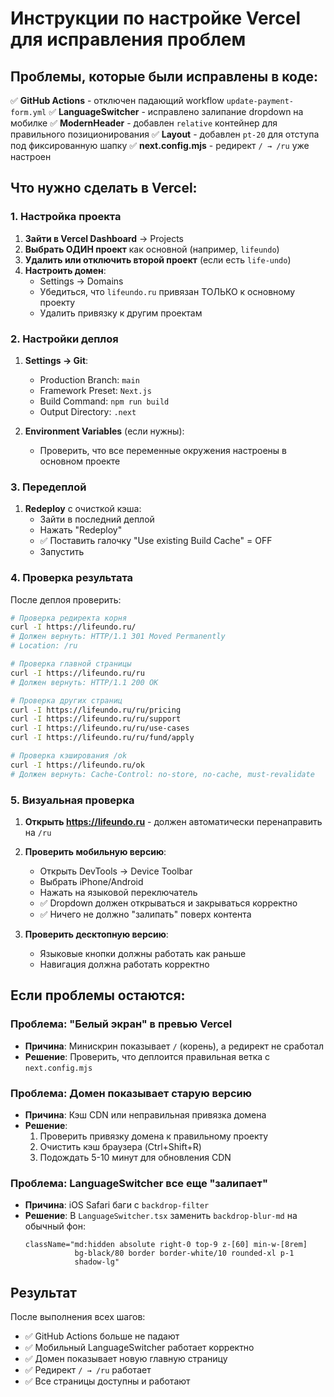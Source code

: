 # Инструкции по настройке Vercel для исправления проблем

## Проблемы, которые были исправлены в коде:

✅ **GitHub Actions** - отключен падающий workflow `update-payment-form.yml`
✅ **LanguageSwitcher** - исправлено залипание dropdown на мобилке
✅ **ModernHeader** - добавлен `relative` контейнер для правильного позиционирования
✅ **Layout** - добавлен `pt-20` для отступа под фиксированную шапку
✅ **next.config.mjs** - редирект `/ → /ru` уже настроен

## Что нужно сделать в Vercel:

### 1. Настройка проекта

1. **Зайти в Vercel Dashboard** → Projects
2. **Выбрать ОДИН проект** как основной (например, `lifeundo`)
3. **Удалить или отключить второй проект** (если есть `life-undo`)
4. **Настроить домен**:
   - Settings → Domains
   - Убедиться, что `lifeundo.ru` привязан ТОЛЬКО к основному проекту
   - Удалить привязку к другим проектам

### 2. Настройки деплоя

1. **Settings → Git**:
   - Production Branch: `main`
   - Framework Preset: `Next.js`
   - Build Command: `npm run build`
   - Output Directory: `.next`

2. **Environment Variables** (если нужны):
   - Проверить, что все переменные окружения настроены в основном проекте

### 3. Передеплой

1. **Redeploy** с очисткой кэша:
   - Зайти в последний деплой
   - Нажать "Redeploy" 
   - ✅ Поставить галочку "Use existing Build Cache" = OFF
   - Запустить

### 4. Проверка результата

После деплоя проверить:

```bash
# Проверка редиректа корня
curl -I https://lifeundo.ru/
# Должен вернуть: HTTP/1.1 301 Moved Permanently
# Location: /ru

# Проверка главной страницы
curl -I https://lifeundo.ru/ru
# Должен вернуть: HTTP/1.1 200 OK

# Проверка других страниц
curl -I https://lifeundo.ru/ru/pricing
curl -I https://lifeundo.ru/ru/support
curl -I https://lifeundo.ru/ru/use-cases
curl -I https://lifeundo.ru/ru/fund/apply

# Проверка кэширования /ok
curl -I https://lifeundo.ru/ok
# Должен вернуть: Cache-Control: no-store, no-cache, must-revalidate
```

### 5. Визуальная проверка

1. **Открыть https://lifeundo.ru** - должен автоматически перенаправить на `/ru`
2. **Проверить мобильную версию**:
   - Открыть DevTools → Device Toolbar
   - Выбрать iPhone/Android
   - Нажать на языковой переключатель
   - ✅ Dropdown должен открываться и закрываться корректно
   - ✅ Ничего не должно "залипать" поверх контента

3. **Проверить десктопную версию**:
   - Языковые кнопки должны работать как раньше
   - Навигация должна работать корректно

## Если проблемы остаются:

### Проблема: "Белый экран" в превью Vercel
- **Причина**: Минискрин показывает `/` (корень), а редирект не сработал
- **Решение**: Проверить, что деплоится правильная ветка с `next.config.mjs`

### Проблема: Домен показывает старую версию
- **Причина**: Кэш CDN или неправильная привязка домена
- **Решение**: 
  1. Проверить привязку домена к правильному проекту
  2. Очистить кэш браузера (Ctrl+Shift+R)
  3. Подождать 5-10 минут для обновления CDN

### Проблема: LanguageSwitcher все еще "залипает"
- **Причина**: iOS Safari баги с `backdrop-filter`
- **Решение**: В `LanguageSwitcher.tsx` заменить `backdrop-blur-md` на обычный фон:
  ```tsx
  className="md:hidden absolute right-0 top-9 z-[60] min-w-[8rem]
             bg-black/80 border border-white/10 rounded-xl p-1
             shadow-lg"
  ```

## Результат

После выполнения всех шагов:
- ✅ GitHub Actions больше не падают
- ✅ Мобильный LanguageSwitcher работает корректно
- ✅ Домен показывает новую главную страницу
- ✅ Редирект `/ → /ru` работает
- ✅ Все страницы доступны и работают
